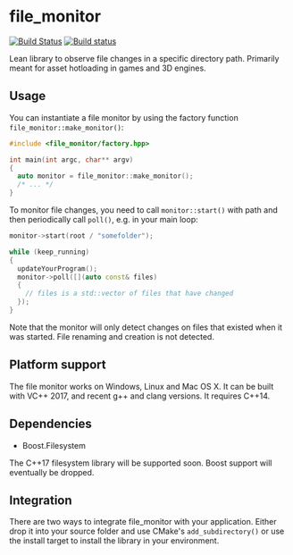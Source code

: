 # file_monitor
[![Build Status](https://travis-ci.org/ltjax/file_monitor.svg?branch=master)](https://travis-ci.org/ltjax/file_monitor)
[![Build status](https://ci.appveyor.com/api/projects/status/gsgswe3uxcufryu6?svg=true)](https://ci.appveyor.com/project/thokra1/file-monitor)

Lean library to observe file changes in a specific directory path. Primarily meant for asset hotloading in games and 3D engines.

## Usage
You can instantiate a file monitor by using the factory function `file_monitor::make_monitor()`:

```c++
#include <file_monitor/factory.hpp>

int main(int argc, char** argv)
{
  auto monitor = file_monitor::make_monitor();
  /* ... */
}
```

To monitor file changes, you need to call `monitor::start()` with path and then periodically call `poll()`, e.g. in your main loop:
```c++
monitor->start(root / "somefolder");

while (keep_running)
{
  updateYourProgram();
  monitor->poll([](auto const& files)
  {
    // files is a std::vector of files that have changed
  });
}
```

Note that the monitor will only detect changes on files that existed when it was started. File renaming and creation is not detected.

## Platform support
The file monitor works on Windows, Linux and Mac OS X. It can be built with VC++ 2017, and recent g++ and clang versions. It requires C++14.

## Dependencies
* Boost.Filesystem

The C++17 filesystem library will be supported soon. Boost support will eventually be dropped. 

## Integration
There are two ways to integrate file_monitor with your application. Either drop it into your source folder and use CMake's `add_subdirectory()` or use the install target to install the library in your environment.
